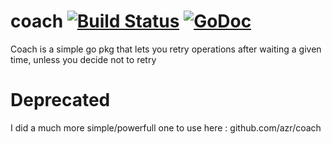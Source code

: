 # coach [![Build Status](https://travis-ci.org/azr/coach.svg?branch=master)](https://travis-ci.org/azr/coach) [![GoDoc](https://godoc.org/github.com/azr/coach?status.png)](https://godoc.org/github.com/azr/coach)
Coach is a simple go pkg that lets you retry operations after waiting a given time, unless you decide not to retry


# Deprecated
 I did a much more simple/powerfull one to use here : github.com/azr/coach
